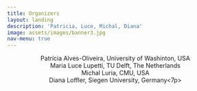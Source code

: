 ```yaml
---
title: Organizers
layout: landing
description: 'Patricia, Luce, Michal, Diana'
image: assets/images/banner3.jpg
nav-menu: true
---
```


<!-- Main -->
<div id="main">

<!-- One -->
<section id="one">
	<div class="inner">
		<header class="major">
			<p> Patrícia Alves-Oliveira, University of Washinton, USA<br>
			Maria Luce Lupetti, TU Delft, The Netherlands<br>
			Michal Luria, CMU, USA<br>
			Diana Loffler, Siegen University, Germany<7p>
	</div>
</section>


